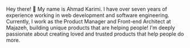Hey there! 👋 My name is Ahmad Karimi. I have over seven years of experience working in web development and software engineering. Currently, I work as the Product Manager and Front-end Architect at Majazeh, building unique products that are helping people! I'm deeply passionate about creating loved and trusted products that help people do more.
